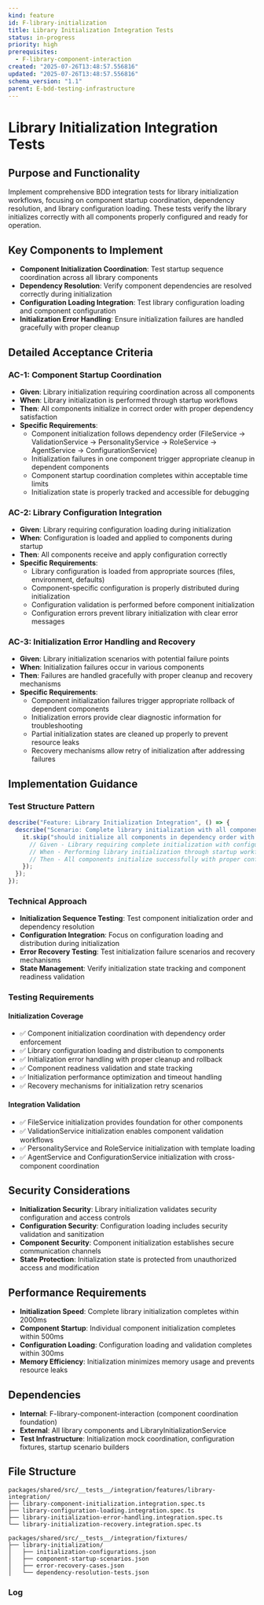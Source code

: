 ```yaml
---
kind: feature
id: F-library-initialization
title: Library Initialization Integration Tests
status: in-progress
priority: high
prerequisites:
  - F-library-component-interaction
created: "2025-07-26T13:48:57.556816"
updated: "2025-07-26T13:48:57.556816"
schema_version: "1.1"
parent: E-bdd-testing-infrastructure
---
```


# Library Initialization Integration Tests

## Purpose and Functionality

Implement comprehensive BDD integration tests for library initialization workflows, focusing on component startup coordination, dependency resolution, and library configuration loading. These tests verify the library initializes correctly with all components properly configured and ready for operation.

## Key Components to Implement

- **Component Initialization Coordination**: Test startup sequence coordination across all library components
- **Dependency Resolution**: Verify component dependencies are resolved correctly during initialization
- **Configuration Loading Integration**: Test library configuration loading and component configuration
- **Initialization Error Handling**: Ensure initialization failures are handled gracefully with proper cleanup

## Detailed Acceptance Criteria

### AC-1: Component Startup Coordination

- **Given**: Library initialization requiring coordination across all components
- **When**: Library initialization is performed through startup workflows
- **Then**: All components initialize in correct order with proper dependency satisfaction
- **Specific Requirements**:
  - Component initialization follows dependency order (FileService → ValidationService → PersonalityService → RoleService → AgentService → ConfigurationService)
  - Initialization failures in one component trigger appropriate cleanup in dependent components
  - Component startup coordination completes within acceptable time limits
  - Initialization state is properly tracked and accessible for debugging

### AC-2: Library Configuration Integration

- **Given**: Library requiring configuration loading during initialization
- **When**: Configuration is loaded and applied to components during startup
- **Then**: All components receive and apply configuration correctly
- **Specific Requirements**:
  - Library configuration is loaded from appropriate sources (files, environment, defaults)
  - Component-specific configuration is properly distributed during initialization
  - Configuration validation is performed before component initialization
  - Configuration errors prevent library initialization with clear error messages

### AC-3: Initialization Error Handling and Recovery

- **Given**: Library initialization scenarios with potential failure points
- **When**: Initialization failures occur in various components
- **Then**: Failures are handled gracefully with proper cleanup and recovery mechanisms
- **Specific Requirements**:
  - Component initialization failures trigger appropriate rollback of dependent components
  - Initialization errors provide clear diagnostic information for troubleshooting
  - Partial initialization states are cleaned up properly to prevent resource leaks
  - Recovery mechanisms allow retry of initialization after addressing failures

## Implementation Guidance

### Test Structure Pattern

```typescript
describe("Feature: Library Initialization Integration", () => {
  describe("Scenario: Complete library initialization with all components", () => {
    it.skip("should initialize all components in dependency order with configuration", async () => {
      // Given - Library requiring complete initialization with configuration
      // When - Performing library initialization through startup workflow
      // Then - All components initialize successfully with proper configuration
    });
  });
});
```

### Technical Approach

- **Initialization Sequence Testing**: Test component initialization order and dependency resolution
- **Configuration Integration**: Focus on configuration loading and distribution during initialization
- **Error Recovery Testing**: Test initialization failure scenarios and recovery mechanisms
- **State Management**: Verify initialization state tracking and component readiness validation

### Testing Requirements

#### Initialization Coverage

- ✅ Component initialization coordination with dependency order enforcement
- ✅ Library configuration loading and distribution to components
- ✅ Initialization error handling with proper cleanup and rollback
- ✅ Component readiness validation and state tracking
- ✅ Initialization performance optimization and timeout handling
- ✅ Recovery mechanisms for initialization retry scenarios

#### Integration Validation

- ✅ FileService initialization provides foundation for other components
- ✅ ValidationService initialization enables component validation workflows
- ✅ PersonalityService and RoleService initialization with template loading
- ✅ AgentService and ConfigurationService initialization with cross-component coordination

## Security Considerations

- **Initialization Security**: Library initialization validates security configuration and access controls
- **Configuration Security**: Configuration loading includes security validation and sanitization
- **Component Security**: Component initialization establishes secure communication channels
- **State Protection**: Initialization state is protected from unauthorized access and modification

## Performance Requirements

- **Initialization Speed**: Complete library initialization completes within 2000ms
- **Component Startup**: Individual component initialization completes within 500ms
- **Configuration Loading**: Configuration loading and validation completes within 300ms
- **Memory Efficiency**: Initialization minimizes memory usage and prevents resource leaks

## Dependencies

- **Internal**: F-library-component-interaction (component coordination foundation)
- **External**: All library components and LibraryInitializationService
- **Test Infrastructure**: Initialization mock coordination, configuration fixtures, startup scenario builders

## File Structure

```
packages/shared/src/__tests__/integration/features/library-integration/
├── library-component-initialization.integration.spec.ts
├── library-configuration-loading.integration.spec.ts
├── library-initialization-error-handling.integration.spec.ts
└── library-initialization-recovery.integration.spec.ts

packages/shared/src/__tests__/integration/fixtures/
├── library-initialization/
│   ├── initialization-configurations.json
│   ├── component-startup-scenarios.json
│   ├── error-recovery-cases.json
│   └── dependency-resolution-tests.json
```

### Log
